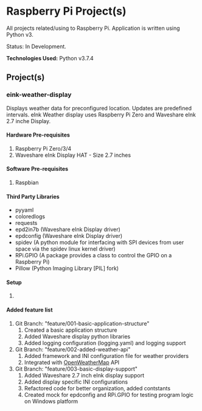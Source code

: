 # Raspberry Pi Project(s)

All projects related/using to Raspberry Pi. Application is written using Python v3.

Status: In Development.

**Technologies Used:** Python v3.7.4

## Project(s)

### eink-weather-display

Displays weather data for preconfigured location. Updates are predefined intervals. eInk Weather display uses Raspberry Pi Zero and Waveshare eInk 2.7 inche Display.

#### Hardware Pre-requisites

1. Raspberry Pi Zero/3/4
2. Waveshare eInk Display HAT - Size 2.7 inches

#### Software Pre-requisites

1. Raspbian

#### Third Party Libraries

* pyyaml
* coloredlogs
* requests
* epd2in7b (Waveshare eInk Display driver)
* epdconfig (Waveshare eInk Display driver)
* spidev (A python module for interfacing with SPI devices from user space via the spidev linux kernel driver)
* RPi.GPIO (A package provides a class to control the GPIO on a Raspberry Pi)
* Pillow (Python Imaging Library [PIL] fork)

#### Setup

1.

#### Added feature list

1. Git Branch: "feature/001-basic-application-structure"
    1. Created a basic application structure
    2. Added Waveshare display python libraries
    3. Added logging configuration (logging.yaml) and logging support
2. Git Branch: "feature/002-added-weather-api"
    1. Added framework and INI configuration file for weather providers
    2. Integrated with [OpenWeatherMap](https://openweathermap.org/api) API
3. Git Branch: "feature/003-basic-display-support"
    1. Added Waveshare 2.7 inch eInk display support
    2. Added display specific INI configurations
    3. Refactored code for better organization, added contstants
    4. Created mock for epdconfig and RPi.GPIO for testing program logic on Windows platform
